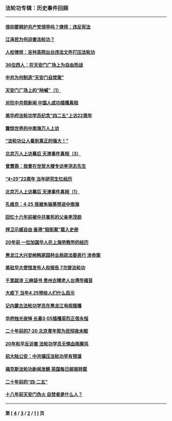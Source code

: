 ### 法轮功专辑：历史事件回顾
---
#### [信仰要拥护共产党领导吗？律师：违反宪法](../../pages/nf5793/n14061325.md?09020430) 
#### [江泽民为何迫害法轮功？](../../pages/nf5793/n13876324.md?09020430) 
#### [人权律师：吉林高院出台违法文件打压法轮功](../../pages/nf5793/n13825665.md?09020430) 
#### [36位西人：在天安门广场上为自由而战](../../pages/nf5793/n13390029.md?09020430) 
#### [中共为何制造“天安门自焚案”](../../pages/nf5793/n13183270.md?09020430) 
#### [天安门广场上的“呐喊”（1）](../../pages/nf5793/n13105277.md?09020430) 
#### [对抗中共假新闻 中国人成功插播真相](../../pages/nf5793/n12910618.md?09020430) 
#### [美华府法轮功学员纪念“四二五”上访22周年](../../pages/nf5793/n12904445.md?09020430) 
#### [震惊世界的中南海万人上访](../../pages/nf5793/n12903976.md?09020430) 
#### [“法轮功让人看到真正的强大！”](../../pages/nf5793/n12903195.md?09020430) 
#### [北京万人上访幕后 天津事件真相（3）](../../pages/nf5793/n12902807.md?09020430) 
#### [曾慧燕：我曾在世贸大楼专访李洪志先生](../../pages/nf5793/n12898729.md?09020430) 
#### [“4•25”22周年 当年研究生忆经历](../../pages/nf5793/n12894152.md?09020430) 
#### [北京万人上访幕后 天津事件真相（1）](../../pages/nf5793/n12885174.md?09020430) 
#### [孔维京：4·25 我被朱镕基带进中南海](../../pages/nf5793/n12864987.md?09020430) 
#### [回忆十六年前被中共害死的父亲李茂勋](../../pages/nf5793/n12880270.md?09020430) 
#### [捍卫示威自由 香港“阻街案”载入史册](../../pages/nf5793/n12811245.md?09020430) 
#### [20年前 一位加国华人在上海劳教所的经历](../../pages/nf5793/n12707932.md?09020430) 
#### [黑龙江大兴安岭韩家园林业局政法委恶行 涉命案](../../pages/nf5793/n12622815.md?09020430) 
#### [美驻华大使馆发布人权报告 7次提法轮功](../../pages/nf5793/n12520541.md?09020430) 
#### [千里跋涉 三麻袋书 贵州古稀老人台湾传福音](../../pages/nf5793/n12198750.md?09020430) 
#### [大疫下 当年4.25带给人们什么启示](../../pages/nf5793/n12058565.md?09020430) 
#### [记内蒙古法轮功学员在黑龙江电视插播](../../pages/nf5793/n11699194.md?09020430) 
#### [华府烛光夜悼 长春3·05插播英烈正信永恒](../../pages/nf5793/n11397432.md?09020430) 
#### [二十年前的7·20 北京青年郭为民彻夜未眠](../../pages/nf5793/n11354195.md?09020430) 
#### [20年和平反迫害 法轮功学员无惧血雨腥风](../../pages/nf5793/n11348279.md?09020430) 
#### [前大陆公安：中共镇压法轮功早有预谋](../../pages/nf5793/n11352168.md?09020430) 
#### [福克斯法轮功新闻发酵  英国每日邮报转载](../../pages/nf5793/n11285952.md?09020430) 
#### [二十年前的“四·二五”](../../pages/nf5793/n11207639.md?09020430) 
#### [十八年前天安门伪火 自焚者是什么人？](../../pages/nf5793/n10996556.md?09020430) 

---
#### 第 [ [4](./4.md?09020430) / [3](./3.md?09020430) / [2](./2.md?09020430) / [1](./1.md?09020430) ] 页
